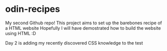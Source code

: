# odin-recipes
My second Github repo!
This project aims to set up the barebones recipe of a HTML website
Hopefully I will have demostrated how to build the website using HTML :D

Day 2 is adding my recently discovered CSS knowledge to the test
